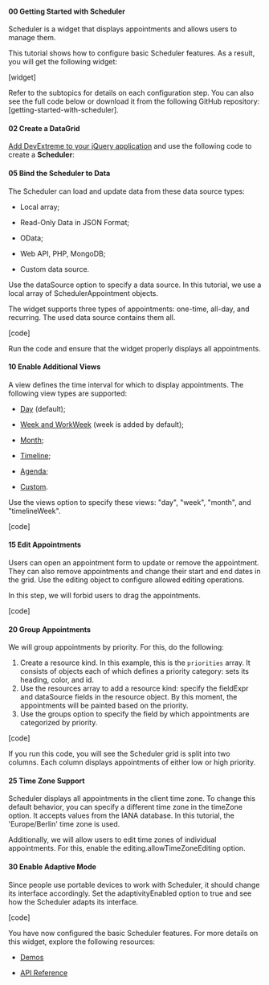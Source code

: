 #### 00 Getting Started with Scheduler
Scheduler is a widget that displays appointments and allows users to manage them. 

This tutorial shows how to configure basic Scheduler features. As a result, you will get the following widget:

[widget]

Refer to the subtopics for details on each configuration step. You can also see the full code below or download it from the following GitHub repository: [getting-started-with-scheduler].


#### 02 Create a DataGrid
[Add DevExtreme to your jQuery application](/Documentation/Guide/jQuery_Components/Add_DevExtreme_to_a_jQuery_Application/) and use the following code to create a **Scheduler**:


#### 05 Bind the Scheduler to Data
The Scheduler can load and update data from these data source types:

* Local array;

* Read-Only Data in JSON Format;

* OData;

* Web API, PHP, MongoDB;

* Custom data source.

Use the dataSource option to specify a data source. In this tutorial, we use a local array of SchedulerAppointment objects. 

The widget supports three types of appointments: one-time, all-day, and recurring. The used data source contains them all. 

[code]

Run the code and ensure that the widget properly displays all appointments.

#### 10 Enable Additional Views
A view defines the time interval for which to display appointments. The following view types are supported:

* [Day](/Documentation/Guide/Widgets/Scheduler/Views/View_Types/#Day_View) (default);

* [Week and WorkWeek](/Documentation/Guide/Widgets/Scheduler/Views/View_Types/#Week_and_WorkWeek_Views) (week is added by default);

* [Month](/Documentation/Guide/Widgets/Scheduler/Views/View_Types/#Month_View);

* [Timeline](/Documentation/Guide/Widgets/Scheduler/Views/View_Types/#Timeline_Views);

* [Agenda](/Documentation/Guide/Widgets/Scheduler/Views/View_Types/#Agenda_View);

* [Custom](/Documentation/Guide/Widgets/Scheduler/Views/Customize_Individual_Views/).

Use the views option to specify these views: "day", "week", "month", and "timelineWeek".

[code]


#### 15 Edit Appointments
Users can open an appointment form to update or remove the appointment. They can also remove appointments and change their start and end dates in the grid. Use the editing object to configure allowed editing operations. 

In this step, we will forbid users to drag the appointments.

[code]



#### 20 Group Appointments  
We will group appointments by priority. For this, do the following:
1. Create a resource kind. In this example, this is the `priorities` array. It consists of objects each of which defines a priority category: sets its heading, color, and id. 
2. Use the resources array to add a resource kind: specify the fieldExpr and dataSource fields in the resource object. By this moment, the appointments will be painted based on the priority.
3. Use the groups option to specify the field by which appointments are categorized by priority.

[code]

If you run this code, you will see the Scheduler grid is split into two columns. Each column displays appointments of either low or high priority.

#### 25 Time Zone Support
Scheduler displays all appointments in the client time zone. To change this default behavior, you can specify a different time zone in the timeZone option. It accepts values from the IANA database. In this tutorial, the 'Europe/Berlin' time zone is used.

Additionally, we will allow users to edit time zones of individual appointments. For this, enable the editing.allowTimeZoneEditing option.

#### 30 Enable Adaptive Mode
Since people use portable devices to work with Scheduler, it should change its interface accordingly. Set the adaptivityEnabled option to true and see how the Scheduler adapts its interface. 

[code]

You have now configured the basic Scheduler features. For more details on this widget, explore the following resources:

* [Demos](https://js.devexpress.com/Demos/WidgetsGallery/Demo/Scheduler/Overview/)

* [API Reference](/Documentation/ApiReference/UI_Widgets/dxScheduler/)